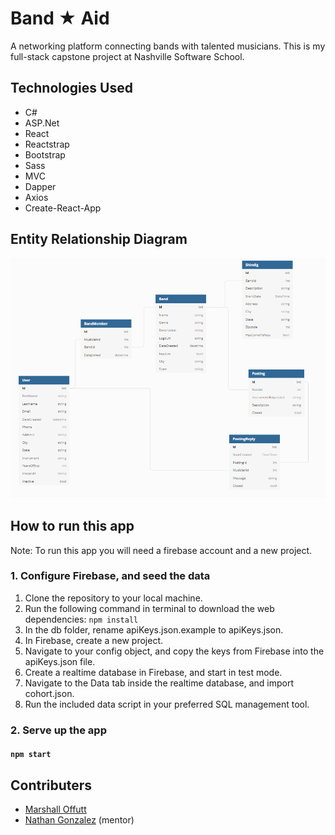 # Band ★ Aid
A networking platform connecting bands with talented musicians. This is my full-stack capstone
project at Nashville Software School.

## Technologies Used
* C#
* ASP.Net
* React
* Reactstrap
* Bootstrap
* Sass
* MVC
* Dapper
* Axios
* Create-React-App

## Entity Relationship Diagram
![ERD](/BandAid/images/bandaid_erd.png)

## How to run this app
Note: To run this app you will need a firebase account and a new project.

### 1. Configure Firebase, and seed the data
1. Clone the repository to your local machine.
2. Run the following command in terminal to download the web dependencies: `npm install`
3. In the db folder, rename apiKeys.json.example to apiKeys.json.
4. In Firebase, create a new project.
5. Navigate to your config object, and copy the keys from Firebase into the apiKeys.json file.
6. Create a realtime database in Firebase, and start in test mode.
7. Navigate to the Data tab inside the realtime database, and import cohort.json.
8. Run the included data script in your preferred SQL management tool.

### 2. Serve up the app
#### `npm start`

## Contributers
* [Marshall Offutt](https://github.com/marshalloffutt)
* [Nathan Gonzalez](https://github.com/copypastedeveloper) (mentor)

